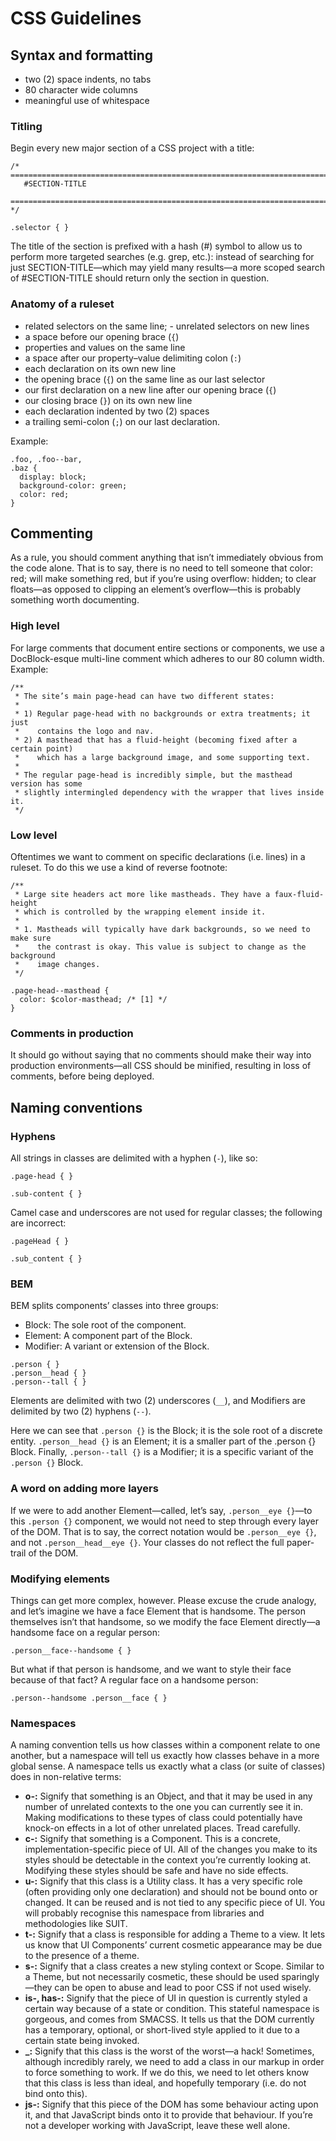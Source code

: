 # CSS Guidelines

## Syntax and formatting
- two (2) space indents, no tabs
- 80 character wide columns
- meaningful use of whitespace

### Titling

Begin every new major section of a CSS project with a title:

```
/* ==========================================================================
   #SECTION-TITLE
   ========================================================================== */

.selector { }
```

The title of the section is prefixed with a hash (#) symbol to allow us to perform more targeted searches (e.g. grep, etc.): instead of searching for just SECTION-TITLE—which may yield many results—a more scoped search of #SECTION-TITLE should return only the section in question.

### Anatomy of a ruleset
- related selectors on the same line; - unrelated selectors on new lines
- a space before our opening brace (`{`)
- properties and values on the same line
- a space after our property–value delimiting colon (`:`)
- each declaration on its own new line
- the opening brace (`{`) on the same line as our last selector
- our first declaration on a new line after our opening brace (`{`)
- our closing brace (`}`) on its own new line
- each declaration indented by two (2) spaces
- a trailing semi-colon (`;`) on our last declaration.

Example:

```
.foo, .foo--bar,
.baz {
  display: block;
  background-color: green;
  color: red;
}
```

## Commenting

As a rule, you should comment anything that isn’t immediately obvious from the code alone. That is to say, there is no need to tell someone that color: red; will make something red, but if you’re using overflow: hidden; to clear floats—as opposed to clipping an element’s overflow—this is probably something worth documenting.

### High level

For large comments that document entire sections or components, we use a DocBlock-esque multi-line comment which adheres to our 80 column width. Example:

```
/**
 * The site’s main page-head can have two different states:
 *
 * 1) Regular page-head with no backgrounds or extra treatments; it just
 *    contains the logo and nav.
 * 2) A masthead that has a fluid-height (becoming fixed after a certain point)
 *    which has a large background image, and some supporting text.
 *
 * The regular page-head is incredibly simple, but the masthead version has some
 * slightly intermingled dependency with the wrapper that lives inside it.
 */
```

### Low level
Oftentimes we want to comment on specific declarations (i.e. lines) in a ruleset. To do this we use a kind of reverse footnote:

```
/**
 * Large site headers act more like mastheads. They have a faux-fluid-height
 * which is controlled by the wrapping element inside it.
 *
 * 1. Mastheads will typically have dark backgrounds, so we need to make sure
 *    the contrast is okay. This value is subject to change as the background
 *    image changes.
 */

.page-head--masthead {
  color: $color-masthead; /* [1] */
}
```

### Comments in production

It should go without saying that no comments should make their way into production environments—all CSS should be minified, resulting in loss of comments, before being deployed.

## Naming conventions

### Hyphens
All strings in classes are delimited with a hyphen (`-`), like so:

```
.page-head { }

.sub-content { }
```

Camel case and underscores are not used for regular classes; the following are incorrect:

```
.pageHead { }

.sub_content { }
```
### BEM

BEM splits components’ classes into three groups:

- Block: The sole root of the component.
- Element: A component part of the Block.
- Modifier: A variant or extension of the Block.

```
.person { }
.person__head { }
.person--tall { }
```

Elements are delimited with two (2) underscores (`__`), and Modifiers are delimited by two (2) hyphens (`--`).

Here we can see that `.person {}` is the Block; it is the sole root of a discrete entity. `.person__head {}` is an Element; it is a smaller part of the .person {} Block. Finally, `.person--tall {}` is a Modifier; it is a specific variant of the `.person {}` Block.

### A word on adding more layers

If we were to add another Element—called, let’s say, `.person__eye {}`—to this `.person {}` component, we would not need to step through every layer of the DOM. That is to say, the correct notation would be `.person__eye {}`, and not `.person__head__eye {}`. Your classes do not reflect the full paper-trail of the DOM.

### Modifying elements

Things can get more complex, however. Please excuse the crude analogy, and let’s imagine we have a face Element that is handsome. The person themselves isn’t that handsome, so we modify the face Element directly—a handsome face on a regular person:

```
.person__face--handsome { }
```

But what if that person is handsome, and we want to style their face because of that fact? A regular face on a handsome person:

```
.person--handsome .person__face { }
```

### Namespaces

A naming convention tells us how classes within a component relate to one another, but a namespace will tell us exactly how classes behave in a more global sense. A namespace tells us exactly what a class (or suite of classes) does in non-relative terms:

- **o-:** Signify that something is an Object, and that it may be used in any number of unrelated contexts to the one you can currently see it in. Making modifications to these types of class could potentially have knock-on effects in a lot of other unrelated places. Tread carefully.
- **c-:** Signify that something is a Component. This is a concrete, implementation-specific piece of UI. All of the changes you make to its styles should be detectable in the context you’re currently looking at. Modifying these styles should be safe and have no side effects.
- **u-:** Signify that this class is a Utility class. It has a very specific role (often providing only one declaration) and should not be bound onto or changed. It can be reused and is not tied to any specific piece of UI. You will probably recognise this namespace from libraries and methodologies like SUIT.
- **t-:** Signify that a class is responsible for adding a Theme to a view. It lets us know that UI Components’ current cosmetic appearance may be due to the presence of a theme.
- **s-:** Signify that a class creates a new styling context or Scope. Similar to a Theme, but not necessarily cosmetic, these should be used sparingly—they can be open to abuse and lead to poor CSS if not used wisely.
- **is-, has-:** Signify that the piece of UI in question is currently styled a certain way because of a state or condition. This stateful namespace is gorgeous, and comes from SMACSS. It tells us that the DOM currently has a temporary, optional, or short-lived style applied to it due to a certain state being invoked.
- **_:** Signify that this class is the worst of the worst—a hack! Sometimes, although incredibly rarely, we need to add a class in our markup in order to force something to work. If we do this, we need to let others know that this class is less than ideal, and hopefully temporary (i.e. do not bind onto this).
- **js-:** Signify that this piece of the DOM has some behaviour acting upon it, and that JavaScript binds onto it to provide that behaviour. If you’re not a developer working with JavaScript, leave these well alone.